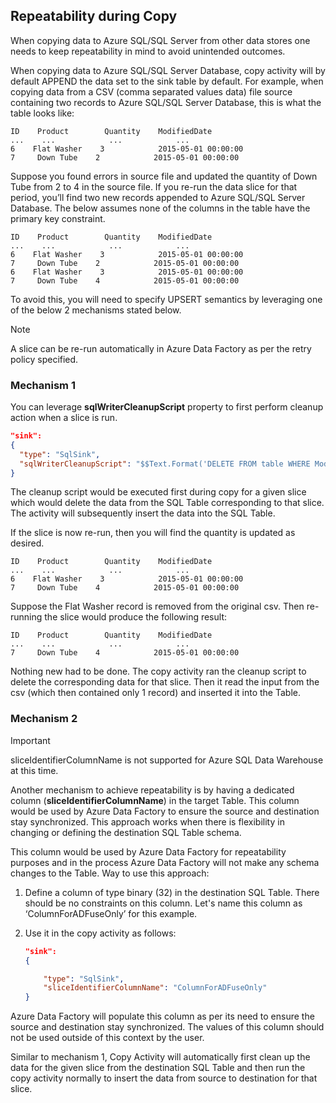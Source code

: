 ## Repeatability during Copy
When copying data to Azure SQL/SQL Server from other data stores one needs to keep repeatability in mind to avoid unintended outcomes. 

When copying data to Azure SQL/SQL Server Database, copy activity will by default APPEND the data set to the sink table by default. For example, when copying data from a CSV (comma separated values data) file source containing two records to Azure SQL/SQL Server Database, this is what the table looks like:

```
ID    Product        Quantity    ModifiedDate
...    ...            ...            ...
6    Flat Washer    3            2015-05-01 00:00:00
7     Down Tube    2            2015-05-01 00:00:00
```

Suppose you found errors in source file and updated the quantity of Down Tube from 2 to 4 in the source file. If you re-run the data slice for that period, you’ll find two new records appended to Azure SQL/SQL Server Database. The below assumes none of the columns in the table have the primary key constraint.

```
ID    Product        Quantity    ModifiedDate
...    ...            ...            ...
6    Flat Washer    3            2015-05-01 00:00:00
7     Down Tube    2            2015-05-01 00:00:00
6    Flat Washer    3            2015-05-01 00:00:00
7     Down Tube    4            2015-05-01 00:00:00
```

To avoid this, you will need to specify UPSERT semantics by leveraging one of the below 2 mechanisms stated below.

> [!NOTE]
> A slice can be re-run automatically in Azure Data Factory as per the retry policy specified.
> 
> 

### Mechanism 1
You can leverage **sqlWriterCleanupScript** property to first perform cleanup action when a slice is run. 

```json
"sink":  
{ 
  "type": "SqlSink", 
  "sqlWriterCleanupScript": "$$Text.Format('DELETE FROM table WHERE ModifiedDate >= \\'{0:yyyy-MM-dd HH:mm}\\' AND ModifiedDate < \\'{1:yyyy-MM-dd HH:mm}\\'', WindowStart, WindowEnd)"
}
```

The cleanup script would be executed first during copy for a given slice which would delete the data from the SQL Table corresponding to that slice. The activity will subsequently insert the data into the SQL Table. 

If the slice is now re-run, then you will find the quantity is updated as desired.

```
ID    Product        Quantity    ModifiedDate
...    ...            ...            ...
6    Flat Washer    3            2015-05-01 00:00:00
7     Down Tube    4            2015-05-01 00:00:00
```

Suppose the Flat Washer record is removed from the original csv. Then re-running the slice would produce the following result: 

```
ID    Product        Quantity    ModifiedDate
...    ...            ...            ...
7     Down Tube    4            2015-05-01 00:00:00
```
Nothing new had to be done. The copy activity ran the cleanup script to delete the corresponding data for that slice. Then it read the input from the csv (which then contained only 1 record) and inserted it into the Table. 

### Mechanism 2
> [!IMPORTANT]
> sliceIdentifierColumnName is not supported for Azure SQL Data Warehouse at this time. 

Another mechanism to achieve repeatability is by having a dedicated column (**sliceIdentifierColumnName**) in the target Table. This column would be used by Azure Data Factory to ensure the source and destination stay synchronized. This approach works when there is flexibility in changing or defining the destination SQL Table schema. 

This column would be used by Azure Data Factory for repeatability purposes and in the process Azure Data Factory will not make any schema changes to the Table. Way to use this approach:

1. Define a column of type binary (32) in the destination SQL Table. There should be no constraints on this column. Let's name this column as ‘ColumnForADFuseOnly’ for this example.
2. Use it in the copy activity as follows:
   
    ```json
    "sink":  
    { 
   
        "type": "SqlSink", 
        "sliceIdentifierColumnName": "ColumnForADFuseOnly"
    }
    ```

Azure Data Factory will populate this column as per its need to ensure the source and destination stay synchronized. The values of this column should not be used outside of this context by the user. 

Similar to mechanism 1, Copy Activity will automatically first clean up the data for the given slice from the destination SQL Table and then run the copy activity normally to insert the data from source to destination for that slice. 

